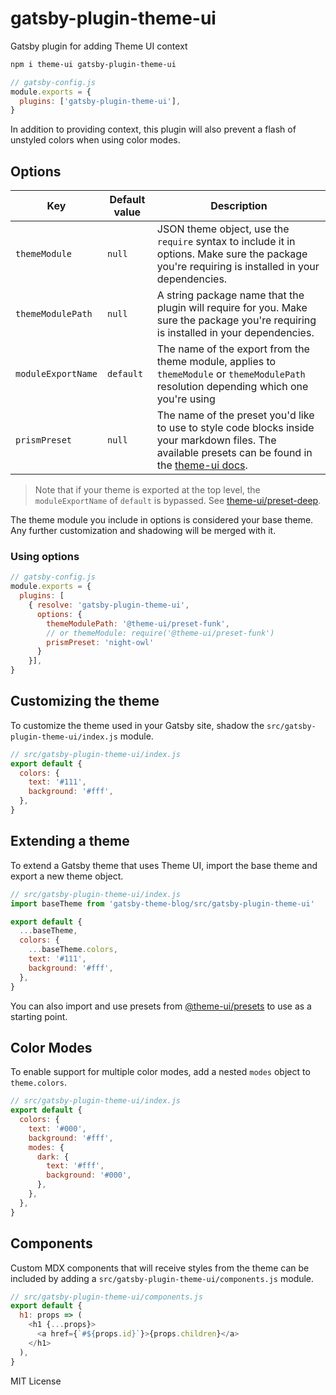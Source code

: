 # gatsby-plugin-theme-ui

Gatsby plugin for adding Theme UI context

```sh
npm i theme-ui gatsby-plugin-theme-ui
```

```js
// gatsby-config.js
module.exports = {
  plugins: ['gatsby-plugin-theme-ui'],
}
```

In addition to providing context, this plugin will also
prevent a flash of unstyled colors when using color modes.

## Options

| Key                      | Default value    | Description                                                                      |
| ------------------------ | ---------------- | -------------------------------------------------------------------------------- |
| `themeModule`               | `null`            | JSON theme object, use the `require` syntax to include it in options. Make sure the package you're requiring is installed in your dependencies.               |
| `themeModulePath`            | `null`  | A string package name that the plugin will require for you. Make sure the package you're requiring is installed in your dependencies.                                                             |
| `moduleExportName`              | `default` | The name of the export from the theme module, applies to `themeModule` or `themeModulePath` resolution depending which one you're using    |
| `prismPreset`              | `null` | The name of the preset you'd like to use to style code blocks inside your markdown files. The available presets can be found in the [theme-ui docs](https://theme-ui.com/packages/prism/).  |

> Note that if your theme is exported at the top level, the `moduleExportName` of `default` is bypassed. See [theme-ui/preset-deep](https://github.com/system-ui/theme-ui/blob/master/packages/preset-deep/src/index.ts).

The theme module you include in options is considered your base theme. Any further customization and shadowing will be merged with it. 

### Using options

```js
// gatsby-config.js
module.exports = {
  plugins: [
    { resolve: 'gatsby-plugin-theme-ui',
      options: {
        themeModulePath: '@theme-ui/preset-funk',
        // or themeModule: require('@theme-ui/preset-funk')
        prismPreset: 'night-owl'
      }
    }],
}
```

## Customizing the theme

To customize the theme used in your Gatsby site,
shadow the `src/gatsby-plugin-theme-ui/index.js` module.

```js
// src/gatsby-plugin-theme-ui/index.js
export default {
  colors: {
    text: '#111',
    background: '#fff',
  },
}
```

## Extending a theme

To extend a Gatsby theme that uses Theme UI, import the base theme and export a new theme object.

```js
// src/gatsby-plugin-theme-ui/index.js
import baseTheme from 'gatsby-theme-blog/src/gatsby-plugin-theme-ui'

export default {
  ...baseTheme,
  colors: {
    ...baseTheme.colors,
    text: '#111',
    background: '#fff',
  },
}
```

You can also import and use presets from [@theme-ui/presets](https://theme-ui.com/presets) to use as a starting point.

## Color Modes

To enable support for multiple color modes, add a nested `modes` object to `theme.colors`.

```js
// src/gatsby-plugin-theme-ui/index.js
export default {
  colors: {
    text: '#000',
    background: '#fff',
    modes: {
      dark: {
        text: '#fff',
        background: '#000',
      },
    },
  },
}
```

## Components

Custom MDX components that will receive styles from the theme can be included by adding a `src/gatsby-plugin-theme-ui/components.js` module.

```js
// src/gatsby-plugin-theme-ui/components.js
export default {
  h1: props => (
    <h1 {...props}>
      <a href={`#${props.id}`}>{props.children}</a>
    </h1>
  ),
}
```

MIT License
